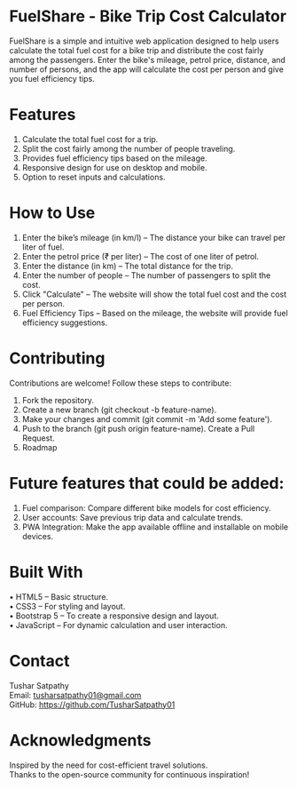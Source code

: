 # FuelShare - Bike Trip Cost Calculator

FuelShare is a simple and intuitive web application designed to help users calculate the total fuel cost for a bike trip and distribute the cost fairly among the passengers. Enter the bike's mileage, petrol price, distance, and number of persons, and the app will calculate the cost per person and give you fuel efficiency tips.

# Features

1. Calculate the total fuel cost for a trip.
2. Split the cost fairly among the number of people traveling.
3. Provides fuel efficiency tips based on the mileage.
4. Responsive design for use on desktop and mobile.
5. Option to reset inputs and calculations.

# How to Use

1. Enter the bike’s mileage (in km/l) – The distance your bike can travel per liter of fuel.
2. Enter the petrol price (₹ per liter) – The cost of one liter of petrol.
3. Enter the distance (in km) – The total distance for the trip.
4. Enter the number of people – The number of passengers to split the cost.
5. Click "Calculate" – The website will show the total fuel cost and the cost per person.
6. Fuel Efficiency Tips – Based on the mileage, the website will provide fuel efficiency suggestions.

# Contributing

Contributions are welcome! Follow these steps to contribute:

1. Fork the repository.
2. Create a new branch (git checkout -b feature-name).
3. Make your changes and commit (git commit -m 'Add some feature').
4. Push to the branch (git push origin feature-name).
Create a Pull Request.
5. Roadmap

# Future features that could be added:

1. Fuel comparison: Compare different bike models for cost efficiency.
2. User accounts: Save previous trip data and calculate trends.
3. PWA Integration: Make the app available offline and installable on mobile devices.

# Built With 

• HTML5 – Basic structure.<br>
• CSS3 – For styling and layout.<br>
• Bootstrap 5 – To create a responsive design and layout.<br>
• JavaScript – For dynamic calculation and user interaction.<br>

# Contact

Tushar Satpathy<br>
Email: tusharsatpathy01@gmail.com<br>
GitHub: https://github.com/TusharSatpathy01<br>

# Acknowledgments

Inspired by the need for cost-efficient travel solutions.<br>
Thanks to the open-source community for continuous inspiration!
